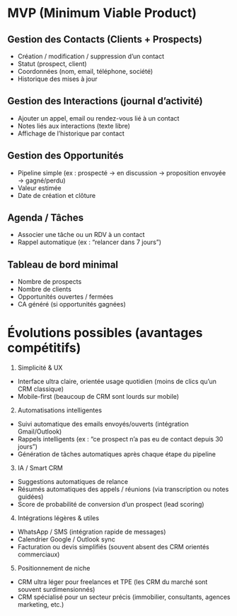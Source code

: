 # MVP (Minimum Viable Product)

## Gestion des Contacts (Clients + Prospects)

- Création / modification / suppression d’un contact
- Statut (prospect, client)
- Coordonnées (nom, email, téléphone, société)
- Historique des mises à jour

## Gestion des Interactions (journal d’activité)

- Ajouter un appel, email ou rendez-vous lié à un contact
- Notes liés aux interactions (texte libre)
- Affichage de l’historique par contact

## Gestion des Opportunités

- Pipeline simple (ex : prospecté → en discussion → proposition envoyée → gagné/perdu)
- Valeur estimée
- Date de création et clôture

## Agenda / Tâches

- Associer une tâche ou un RDV à un contact
- Rappel automatique (ex : “relancer dans 7 jours”)

## Tableau de bord minimal

- Nombre de prospects
- Nombre de clients
- Opportunités ouvertes / fermées
- CA généré (si opportunités gagnées)


# Évolutions possibles (avantages compétitifs)

1. Simplicité & UX

- Interface ultra claire, orientée usage quotidien (moins de clics qu’un CRM classique)
- Mobile-first (beaucoup de CRM sont lourds sur mobile)

2. Automatisations intelligentes

- Suivi automatique des emails envoyés/ouverts (intégration Gmail/Outlook)
- Rappels intelligents (ex : “ce prospect n’a pas eu de contact depuis 30 jours”)
- Génération de tâches automatiques après chaque étape du pipeline

3. IA / Smart CRM

- Suggestions automatiques de relance
- Résumés automatiques des appels / réunions (via transcription ou notes guidées)
- Score de probabilité de conversion d’un prospect (lead scoring)

4. Intégrations légères & utiles

- WhatsApp / SMS (intégration rapide de messages)
- Calendrier Google / Outlook sync
- Facturation ou devis simplifiés (souvent absent des CRM orientés commerciaux)

5. Positionnement de niche

- CRM ultra léger pour freelances et TPE (les CRM du marché sont souvent surdimensionnés)
- CRM spécialisé pour un secteur précis (immobilier, consultants, agences marketing, etc.)